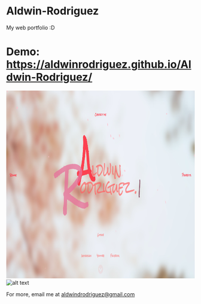 # Aldwin-Rodriguez
My web portfolio :D

# Demo: https://aldwinrodriguez.github.io/Aldwin-Rodriguez/  


<img src="screenshots/1.png" alt="alt text" width="921" height="502">  
<img src="screenshots/aldwin.gif" alt="alt text" width="960" height="540">  


For more, email me at aldwindrodriguez@gmail.com
